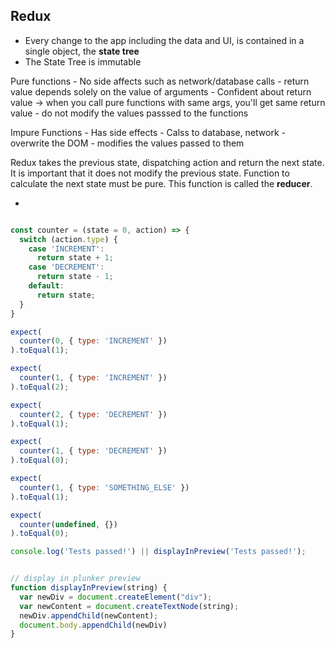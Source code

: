 ## Redux

* Every change to the app including the data and UI, is contained in a single object, the **state tree** 
* The State Tree is immutable


Pure functions
    - No side affects such as network/database calls
    - return value depends solely on the value of arguments
    - Confident about return value -> when you call pure functions with same args, you'll get same return value
    - do not modify the values passsed to the functions

Impure Functions 
    - Has side effects 
    - Calss to database, network
    - overwrite the DOM
    - modifies the values passed to them 


Redux takes the previous state, dispatching action and return the next state. It is important that it does not modify the previous state. Function to calculate the next state must be pure. This function is called the **reducer**.

* 

```jsx

const counter = (state = 0, action) => {
  switch (action.type) {
    case 'INCREMENT':
      return state + 1;
    case 'DECREMENT':
      return state - 1;
    default:
      return state;
  }
}

expect(
  counter(0, { type: 'INCREMENT' })
).toEqual(1);

expect(
  counter(1, { type: 'INCREMENT' })
).toEqual(2);

expect(
  counter(2, { type: 'DECREMENT' })
).toEqual(1);

expect(
  counter(1, { type: 'DECREMENT' })
).toEqual(0);

expect(
  counter(1, { type: 'SOMETHING_ELSE' }) 
).toEqual(1);

expect(
  counter(undefined, {})
).toEqual(0);

console.log('Tests passed!') || displayInPreview('Tests passed!');


// display in plunker preview
function displayInPreview(string) {
  var newDiv = document.createElement("div"); 
  var newContent = document.createTextNode(string); 
  newDiv.appendChild(newContent);
  document.body.appendChild(newDiv)
}

```